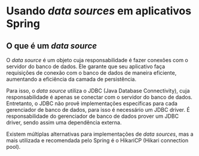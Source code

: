 # Usando *data sources* em aplicativos Spring

## O que é um *data source*

O *data source* é um objeto cuja responsabilidade é fazer conexões com o servidor do banco de dados. Ele garante que seu aplicativo faça requisições de conexão com o banco de dados de maneira eficiente, aumentando a eficiência da camada de persistência.

Para isso, o *data source* utiliza o JDBC (Java Database Connectivity), cuja responsabilidade é apenas se conectar com o servidor do banco de dados. Entretanto, o JDBC não provê implementações específicas para cada gerenciador de banco de dados, para isso é necessário um JDBC driver. É responsabilidade do gerenciador de banco de dados prover um JDBC driver, sendo assim uma dependência externa.

Existem múltiplas alternativas para implementações de *data sources*, mas a mais utilizada e recomendada pelo Spring é o HikariCP (Hikari connection pool).